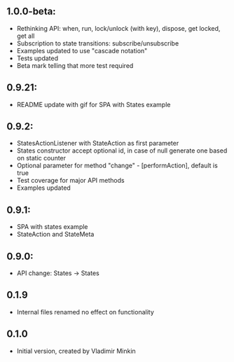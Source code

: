 ## 1.0.0-beta:
- Rethinking API: when, run, lock/unlock (with key), dispose, get locked, get all
- Subscription to state transitions: subscribe/unsubscribe
- Examples updated to use "cascade notation" 
- Tests updated
- Beta mark telling that more test required

## 0.9.21:
- README update with gif for SPA with States example

## 0.9.2:
- StatesActionListener with StateAction as first parameter
- States constructor accept optional id, in case of null generate one based on static counter
- Optional parameter for method "change" - [performAction], default is true
- Test coverage for major API methods
- Examples updated

## 0.9.1:
- SPA with states example
- StateAction and StateMeta

## 0.9.0:
- API change: States -> States

## 0.1.9
- Internal files renamed no effect on functionality

## 0.1.0
- Initial version, created by Vladimir Minkin
